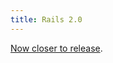 ```yaml
---
title: Rails 2.0
---
```


[Now closer to release](http://weblog.rubyonrails.com/2007/9/30/rails-2-0-0-preview-release).

